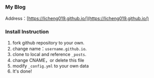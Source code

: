 ### My Blog

Address：[https://licheng019.github.io/](https://licheng019.github.io/)

### Install Instruction

1. fork github repository to your own.
2. change name：`username.github.io`.
3. clone to local and reference `_posts`.
4. change CNAME，or delete this file
5. modify `_config.yml` to your own data
6. It's done!